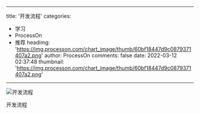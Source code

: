 
---
title: '开发流程'
categories: 
 - 学习
 - ProcessOn
 - 推荐
headimg: 'https://img.processon.com/chart_image/thumb/60bf18447d9c0879371407a2.png'
author: ProcessOn
comments: false
date: 2022-03-12 02:37:48
thumbnail: 'https://img.processon.com/chart_image/thumb/60bf18447d9c0879371407a2.png'
---

<div>   
<img class="thumb" alt="开发流程" src="https://img.processon.com/chart_image/thumb/60bf18447d9c0879371407a2.png" referrerpolicy="no-referrer">
<p>开发流程</p>  
</div>
            